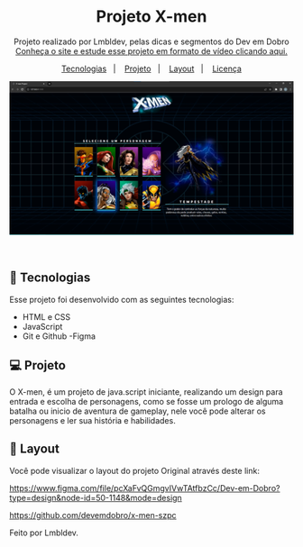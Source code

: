 <h1 align="center"> Projeto X-men </h1>

<p align="center">
Projeto realizado por Lmbldev, pelas dicas e segmentos do Dev em Dobro <br/>
<a href="https://devemdobro.com">Conheça o site e estude esse projeto em formato de vídeo clicando aqui.</a>
</p>

<p align="center">
  <a href="#-tecnologias">Tecnologias</a>&nbsp;&nbsp;&nbsp;|&nbsp;&nbsp;&nbsp;
  <a href="#-projeto">Projeto</a>&nbsp;&nbsp;&nbsp;|&nbsp;&nbsp;&nbsp;
  <a href="#-layout">Layout</a>&nbsp;&nbsp;&nbsp;|&nbsp;&nbsp;&nbsp;
  <a href="#memo-licença">Licença</a>
</p>

<p align="center">
  <img alt="Meu Projeto finalizado" src="../src/imagens/imgreadme.jpg">
</p>

<br>

## 🚀 Tecnologias

Esse projeto foi desenvolvido com as seguintes tecnologias:

- HTML e CSS
- JavaScript
- Git e Github
-Figma

## 💻 Projeto

O X-men, é um projeto de java.script iniciante, realizando um design para entrada e escolha de personagens, como se fosse um prologo de alguma batalha ou inicio de aventura de gameplay, nele você pode alterar os personagens e ler sua história e habilidades.


## 🔖 Layout

Você pode visualizar o layout do projeto Original através deste link:

https://www.figma.com/file/pcXaFvQGmgvIVwTAtfbzCc/Dev-em-Dobro?type=design&node-id=50-1148&mode=design

https://github.com/devemdobro/x-men-szpc


Feito por Lmbldev.

